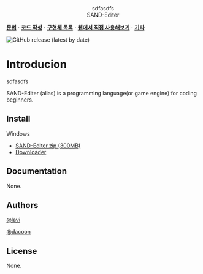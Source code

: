 <div align="center">
  <img>sdfasdfs
  <div>SAND-Editer</div>
</div>

  [**문법**](#-SAND-Editer) **·** [**코드 작성**](#2-코드-작성) **·** [**구현체 목록**](#3-구현체-목록) **·** [**웹에서 직접 사용해보기**](#4-웹에서-직접-사용해보기) **·** [**기타**](#5-기타)
  
![GitHub release (latest by date)](https://img.shields.io/github/v/release/ArpaAP/mollang?style=flat-square)

# Introducion

<img>sdfasdfs

SAND-Editer (alias) is a programming language(or game engine) for coding beginners.

## Install

Windows
  - [SAND-Editer.zip (300MB)](https://a.com)
  - [Downloader](https://a.com)

## Documentation

None.

## Authors

[@lavi](https://github.com/lavi27)

[@dacoon](https://github.com/dacoonkr)

## License

None.
